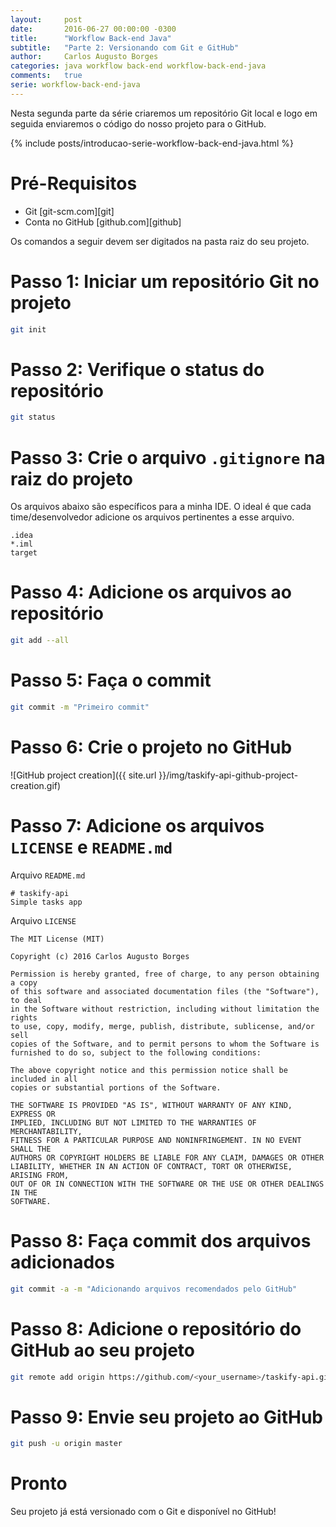 ```yaml
---
layout:     post
date:       2016-06-27 00:00:00 -0300
title:      "Workflow Back-end Java"
subtitle:   "Parte 2: Versionando com Git e GitHub"
author:     Carlos Augusto Borges
categories: java workflow back-end workflow-back-end-java
comments:   true
serie: workflow-back-end-java
---
```


Nesta segunda parte da série criaremos um repositório Git local e logo em seguida enviaremos o código do nosso projeto para o GitHub.

{% include posts/introducao-serie-workflow-back-end-java.html %}

# Pré-Requisitos

* Git [git-scm.com][git]
* Conta no GitHub [github.com][github]

Os comandos a seguir devem ser digitados na pasta raiz do seu projeto.

# Passo 1: Iniciar um repositório Git no projeto

```bash
git init
```

# Passo 2: Verifique o status do repositório

```bash
git status
```

# Passo 3: Crie o arquivo `.gitignore` na raiz do projeto

Os arquivos abaixo são específicos para a minha IDE. O ideal é que cada
time/desenvolvedor adicione os arquivos pertinentes a esse arquivo.

```
.idea
*.iml
target
```

# Passo 4: Adicione os arquivos ao repositório

```bash
git add --all
```

# Passo 5: Faça o commit

```bash
git commit -m "Primeiro commit"
```

# Passo 6: Crie o projeto no GitHub

![GitHub project creation]({{ site.url }}/img/taskify-api-github-project-creation.gif)

# Passo 7: Adicione os arquivos `LICENSE` e `README.md`

Arquivo `README.md`

```
# taskify-api
Simple tasks app
```

Arquivo `LICENSE`

```
The MIT License (MIT)

Copyright (c) 2016 Carlos Augusto Borges

Permission is hereby granted, free of charge, to any person obtaining a copy
of this software and associated documentation files (the "Software"), to deal
in the Software without restriction, including without limitation the rights
to use, copy, modify, merge, publish, distribute, sublicense, and/or sell
copies of the Software, and to permit persons to whom the Software is
furnished to do so, subject to the following conditions:

The above copyright notice and this permission notice shall be included in all
copies or substantial portions of the Software.

THE SOFTWARE IS PROVIDED "AS IS", WITHOUT WARRANTY OF ANY KIND, EXPRESS OR
IMPLIED, INCLUDING BUT NOT LIMITED TO THE WARRANTIES OF MERCHANTABILITY,
FITNESS FOR A PARTICULAR PURPOSE AND NONINFRINGEMENT. IN NO EVENT SHALL THE
AUTHORS OR COPYRIGHT HOLDERS BE LIABLE FOR ANY CLAIM, DAMAGES OR OTHER
LIABILITY, WHETHER IN AN ACTION OF CONTRACT, TORT OR OTHERWISE, ARISING FROM,
OUT OF OR IN CONNECTION WITH THE SOFTWARE OR THE USE OR OTHER DEALINGS IN THE
SOFTWARE.
```

# Passo 8: Faça commit dos arquivos adicionados

```bash
git commit -a -m "Adicionando arquivos recomendados pelo GitHub"
```

# Passo 8: Adicione o repositório do GitHub ao seu projeto

```bash
git remote add origin https://github.com/<your_username>/taskify-api.git
```

# Passo 9: Envie seu projeto ao GitHub

```bash
git push -u origin master
```

# Pronto

Seu projeto já está versionado com o Git e disponível no GitHub!

